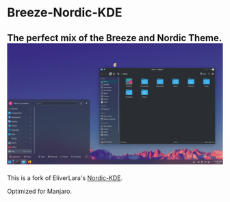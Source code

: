 # Breeze-Nordic-KDE
The perfect mix of the Breeze and Nordic Theme.
![Preview](preview/preview.png)
---
This is a fork of EliverLara's [Nordic-KDE](https://github.com/EliverLara/Nordic-kde). 

Optimized for Manjaro.
